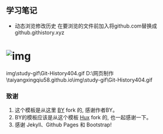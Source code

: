 
## 学习笔记   

* 动态浏览修改历史 
在要浏览的文件前加入将github.com替换成github.githistory.xyz  

![img]({{site.baseurl}}/img-post/2020-09-02-1.jpg)
=======
img\study-gif\Git-History404.gif
D:\网页制作\taiyangxingqiu58.github.io\img\study-gif\Git-History404.gif
### 致谢

1. 这个模板是从这里 [BY](https://github.com/qiubaiying/qiubaiying.github.io) fork 的, 感谢作者BY。 
2. BY的模板应该是从这个模板 [Hux](https://github.com/Huxpro/huxpro.github.io) fork 的, 也一起感谢一下。
3. 感谢 Jekyll、Github Pages 和 Bootstrap!
